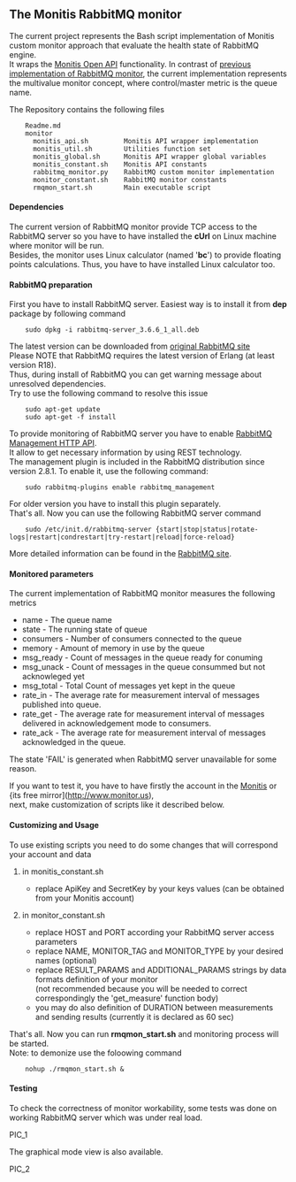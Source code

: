 ## The Monitis RabbitMQ monitor

The current project represents the Bash script implementation of Monitis custom monitor approach that evaluate the health state of RabbitMQ engine.  
It wraps the [Monitis Open API](http://monitis.com/api/api.html) functionality.
In contrast of [previous implementation of RabbitMQ monitor](https://github.com/monitisexchange/Monitis-Linux-Scripts/tree/master/RabbitMQ_monitor), the current implementation represents the multivalue monitor concept, where control/master metric is the queue name.

The Repository contains the following files

        Readme.md
        monitor
          monitis_api.sh         Monitis API wrapper implementation
          monitis_util.sh        Utilities function set
          monitis_global.sh      Monitis API wrapper global variables
          monitis_constant.sh    Monitis API constants
          rabbitmq_monitor.py    RabbitMQ custom monitor implementation
          monitor_constant.sh    RabbitMQ monitor constants
          rmqmon_start.sh        Main executable script
 
#### Dependencies
The current version of RabbitMQ monitor provide TCP access to the RabbitMQ server so you have to have installed the __cUrl__ on Linux  machine where monitor will be run.  
Besides, the monitor uses Linux calculator (named '__bc__') to provide floating points calculations. Thus, you have to have installed Linux calculator too.  

#### RabbitMQ preparation
First you have to install RabbitMQ server. Easiest way is to install it from __dep__ package by following command

        sudo dpkg -i rabbitmq-server_3.6.6_1_all.deb

The latest version can be downloaded from [original RabbitMQ site](http://www.rabbitmq.com/install-debian.html)  
Please NOTE that RabbitMQ requires the latest version of Erlang (at least version R18).  
Thus, during install of RabbitMQ you can get warning message about unresolved dependencies.  
Try to use the following command to resolve this issue   

        sudo apt-get update
        sudo apt-get -f install

To provide monitoring of RabbitMQ server you have to enable [RabbitMQ Management HTTP API](http://hg.rabbitmq.com/rabbitmq-management/raw-file/rabbitmq_v2_8_6/priv/www/api/index.html).  
It allow to get necessary information by using REST technology.  
The management plugin is included in the RabbitMQ distribution since version 2.8.1. To enable it, use the following command:

        sudo rabbitmq-plugins enable rabbitmq_management

For older version you have to install this plugin separately.  
That's all. Now you can use the following RabbitMQ server command

        sudo /etc/init.d/rabbitmq-server {start|stop|status|rotate-logs|restart|condrestart|try-restart|reload|force-reload}

More detailed information can be found in the [RabbitMQ site](http://www.rabbitmq.com/).


#### Monitored parameters

The current implementation of RabbitMQ monitor measures the following metrics
  - name - The queue name
  - state - The running state of queue
  - consumers - Number of consumers connected to the queue
  - memory - Amount of memory in use by the queue
  - msg_ready - Count of messages in the queue ready for conuming
  - msg_unack - Count of messages in the queue consummed but not acknowleged yet
  - msg_total - Total Count of messages yet kept in the queue 
  - rate_in - The average rate for measurement interval of messages published into queue.
  - rate_get - The average rate for measurement interval of messages delivered in acknowledgement mode to consumers. 
  - rate_ack - The average rate for measurement interval of messages acknowledged in the queue.

The state 'FAIL' is generated when RabbitMQ server unavailable for some reason.  

If you want to test it, you have to have firstly the account in the [Monitis](http://www.monitis.com) or {its free mirror](http://www.monitor.us),   
next, make customization of scripts like it described below.  

#### Customizing and Usage 
To use existing scripts you need to do some changes that will correspond your account and data

  1. in monitis_constant.sh   

        - replace ApiKey and SecretKey by your keys values (can be obtained from your Monitis account)
        
  1. in monitor_constant.sh   

        - replace HOST and PORT according your RabbitMQ server access parameters
        - replace NAME, MONITOR_TAG and MONITOR_TYPE by your desired names (optional)
        - replace RESULT_PARAMS and ADDITIONAL_PARAMS strings by data formats definition of your monitor  
          (not recommended because you will be needed to correct correspondingly the 'get_measure' function body)
        - you may do also definition of DURATION between measurements and sending results (currently it is declared as 60 sec)
        
That's all. Now you can run __rmqmon_start.sh__ and monitoring process will be started.  
Note: to demonize use the foloowing command  

        nohup ./rmqmon_start.sh &

#### Testing 
To check the correctness of monitor workability, some tests was done on working RabbitMQ server which was under real load.  

PIC_1


The graphical mode view is also available.  

PIC_2



